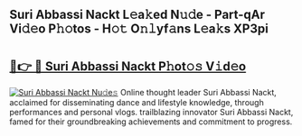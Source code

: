 ## Suri Abbassi Nackt L𝚎a𝚔ed N𝚞𝚍e - Part-qAr Vi𝚍𝚎o P𝚑𝚘tos - H𝚘𝚝 O𝚗𝚕yf𝚊ns L𝚎a𝚔s XP3pi

# <h2><a href="http://kf1g9gs.oniu.top/?m=Suri+Abbassi+Nackt">🔗👉 🔴 Suri Abbassi Nackt P𝚑ot𝚘𝚜 V𝚒d𝚎o</a></h2>

[![Suri Abbassi Nackt Nu𝚍e𝚜](https://i.imgur.com/0qMVB7G.gif)](http://kf1g9gs.oniu.top/?m=Suri+Abbassi+Nackt)
Online thought leader Suri Abbassi Nackt, acclaimed for disseminating dance and lifestyle knowledge, through performances and personal vlogs. trailblazing innovator Suri Abbassi Nackt, famed for their groundbreaking achievements and commitment to progress.  
